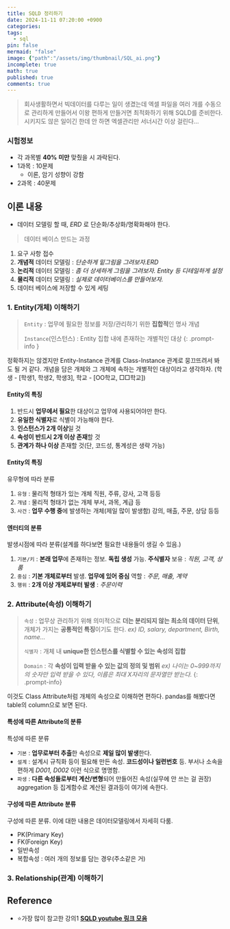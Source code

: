 ```yaml
---
title: SQLD 정리하기
date: 2024-11-11 07:20:00 +0900
categories: 
tags:
  - sql
pin: false
mermaid: "false"
image: {"path":"/assets/img/thumbnail/SQL_ai.png"}
incomplete: true
math: true
published: true
comments: true
---
```

> 회사생활하면서 빅데이터를 다루는 일이 생겼는데 엑셀 파일을 여러 개를 수동으로 관리하게 만들어서 이왕 편하게 만들거면 최적화하기 위해 SQLD를 준비한다. 시키지도 않은 일이긴 한데 안 하면 엑셀관리만 서너시간 이상 걸린다...

### 시험정보
- 각 과목별 **40% 미만** 맞췄을 시 과락된다.
- 1과목 : 10문제
	- 이론, 암기 성향이 강함
- 2과목 : 40문제

## 이론 내용
- 데이터 모델링 할 때, *ERD* 로 단순화/추상화/명확화해야 한다.

>데이터 베이스 만드는 과정

 1. 요구 사항 접수
 2. **개념적** 데이터 모델링 : *단순하게 밑그림을 그려보자.ERD*
 3. **논리적** 데이터 모델링 : *좀 더 상세하게 그림을 그려보자. Entity 등 디테일하게 설정*
 4. **물리적** 데이터 모델링 : *실제로 데이터베이스를 만들어보자.*
 5. 데이터 베이스에 저장할 수 있게 세팅

### 1. Entity(개체) 이해하기
> `Entity` : 업무에 필요한 정보를 저장/관리하기 위한 **집합적**인 명사 개념
> 
> `Instance`(인스턴스) : Entity 집합 내에 존재하는 개별적인 대상
{: .prompt-info }

정확하지는 않겠지만 Entity-Instance 관계를 Class-Instance 관계로 뭉끄뜨려서 봐도 될 거 같다. 개념을 담은 개체와 그 개체에 속하는 개별적인 대상이라고 생각하자.
(학생 - \[학생1, 학생2, 학생3\], 학교 - \[OO학교, □□학교\])

#### Entity의 특징
1. 반드시 **업무에서 필요**한 대상이고 업무에 사용되어야만 한다.
2. **유일한 식별자**로 식별이 가능해야 한다.
3. **인스턴스가 2개 이상**일 것
4. **속성이 반드시 2개 이상 존재**할 것
5. **관계가 하나 이상** 존재할 것(단, 코드성, 통계성은 생략 가능)

#### Entity의 특징
유무형에 따라 분류
1. `유형` : 물리적 형태가 있는 개체
   직원, 주류, 강사, 고객 등등
2. `개념` : 물리적 형태가 없는 개체
   부서, 과목, 계급 등
3. `사건` : **업무 수행 중**에 발생하는 개체(제일 많이 발생함)
   강의, 매출, 주문, 상담 등등

#### 엔터티의 분류
발생시점에 따라 분류(설계를 하다보면 필요한 내용들이 생길 수 있음.)
1. `기본/키` : **본래 업무**에 존재하는 정보. **독립 생성** 가능. **주식별자** 보유 : *직원, 고객, 상품*
2. `중심` : **기본 개체로부터** 발생. **업무에 있어 중심** 역할 : *주문, 매출, 계약*
3. `행위` : **2개 이상 개체로부터 발생** : *주문이력*

### 2. Attribute(속성) 이해하기
>`속성` : 업무상 관리하기 위해 의미적으로 **더는 분리되지 않는 최소의 데이터 단위**, 개체가 가지는 **공통적인 특징**이기도 한다.
>*ex) ID, salary, department, Birth, name...*
>
>`식별자` : 개체 내 **unique한 인스턴스를 식별할 수 있는 속성의 집합**
>
>`Domain` : 각 **속성이 입력 받을 수 있는 값의 정의 및 범위**
>*ex) 나이는 0~999까지의 숫자만 입력 받을 수 있다, 이름은 최대 X자리의 문자열만 받는다.*
{: .prompt-info}

이것도 Class Attribute처럼 개체의 속성으로 이해하면 편하다. pandas를 해봤다면 table의 column으로 보면 된다.

#### 특성에 따른 Attribute의 분류
특성에 따른 분류
- `기본` : **업무로부터 추출**한 속성으로 **제일 많이 발생**한다.
- `설계` : 설계시 규칙화 등이 필요해 만든 속성. **코드성이나 일련번호** 등. 부서나 소속을 편하게 *D001, D002* 이런 식으로 명명함.
- `파생` : **다른 속성들로부터 계산/변형**되어 만들어진 속성(실무에 안 쓰는 걸 권장) aggregation 등 집계함수로 계산된 결과등이 여기에 속한다.

#### 구성에 따른 Attribute 분류
구성에 따른 분류. 이에 대한 내용은 데이터모델링에서 자세히 다룸.
- PK(Primary Key)
- FK(Foreign Key)
- 일반속성
- 복합속성 : 여러 개의 정보를 담는 경우(주소같은 거)

### 3. Relationship(관계) 이해하기





## Reference
 - ⭐가장 많이 참고한 강의1 **[SQLD youtube 링크 모음](https://www.youtube.com/watch?v=lxiEiAjp7d0&list=PL6i7rGeEmTvpLoDkB-kECcuD1zDt_gaPn)**

